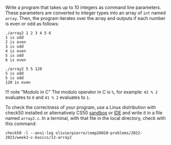 Write a program that takes up to 10 integers as command line parameters. These
parameters are converted to integer types into an array of `int` named `array`.
Then, the program iterates over the array and outputs if each number is even or
odd as follows:

```shell
./array2 1 2 3 4 5 6 
1 is odd 
2 is even 
3 is odd 
4 is even 
5 is odd 
6 is even

./array2 5 5 120
5 is odd
5 is odd
120 is even
```

!!! note "Modulo in C"
    The modulo operator in C is `%`, for example: `42 % 2` evaluates to `0`
    and `41 % 2` evaluates to `1`.

To check the correctness of your program, use a Linux distribution with
check50 installed or alternatively CS50 [sandbox](https://sandbox.cs50.io/) or
[IDE](https://code.cs50.io/) and write it in a file named `array2.c`. In a terminal,
with that file in the local directory, check with this command:
```shell
check50 -l --ansi-log olivierpierre/comp26020-problems/2022-2023/week2-c-basics/13-array2
```
